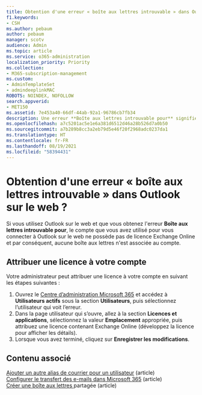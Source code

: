 ```yaml
---
title: Obtention d'une erreur « boîte aux lettres introuvable » dans Outlook sur le web
f1.keywords:
- CSH
ms.author: pebaum
author: pebaum
manager: scotv
audience: Admin
ms.topic: article
ms.service: o365-administration
localization_priority: Priority
ms.collection:
- M365-subscription-management
ms.custom:
- AdminTemplateSet
- admindeeplinkMAC
ROBOTS: NOINDEX, NOFOLLOW
search.appverid:
- MET150
ms.assetid: 7e453a40-66df-44ab-92a1-96786cb7fb34
description: Une erreur **Boîte aux lettres introuvable pour** signifie que le compte que vous avez utilisé pour vous connecter à Outlook sur le web ne possède pas de licence Exchange Online.
ms.openlocfilehash: a7c5201ac5e1e6a381d6512d46a28b526d7a0b50
ms.sourcegitcommit: a7b289b8cc3a2eb79d5e46f20f2968adc0237da1
ms.translationtype: HT
ms.contentlocale: fr-FR
ms.lasthandoff: 08/19/2021
ms.locfileid: "58394431"
---
```

# <a name="getting-a-mailbox-not-found-error-in-outlook-on-the-web"></a>Obtention d'une erreur « boîte aux lettres introuvable » dans Outlook sur le web ?

Si vous utilisez Outlook sur le web et que vous obtenez l'erreur **Boîte aux lettres introuvable pour**, le compte que vous avez utilisé pour vous connecter à Outlook sur le web ne possède pas de licence Exchange Online et par conséquent, aucune boîte aux lettres n'est associée au compte. 

## <a name="assign-a-license-to-your-account"></a>Attribuer une licence à votre compte

Votre administrateur peut attribuer une licence à votre compte en suivant les étapes suivantes :

1. Ouvrez le [Centre d’administration Microsoft 365](https://admin.microsoft.com/adminportal/home#/homepage) et accédez à **Utilisateurs actifs** sous la section **Utilisateurs**, puis sélectionnez l’utilisateur qui voit l’erreur.
1. Dans la page utilisateur qui s’ouvre, allez à la section **Licences et applications**, sélectionnez la valeur **Emplacement** appropriée, puis attribuez une licence contenant Exchange Online (développez la licence pour afficher les détails). 
1. Lorsque vous avez terminé, cliquez sur **Enregistrer les modifications**.

## <a name="related-content"></a>Contenu associé

[Ajouter un autre alias de courrier pour un utilisateur](../email/add-another-email-alias-for-a-user.md) (article)\
[Configurer le transfert des e-mails dans Microsoft 365](../email/configure-email-forwarding.md) (article)\
[Créer une boîte aux lettres ](../email/create-a-shared-mailbox.md)partagée (article)